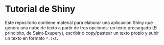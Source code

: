 # Tutorial de Shiny

Este repositorio contiene material para elaborar una aplicacion Shiny que genera una nube de texto a partir de tres opciones: un texto precargado (El principito, de Saint-Exupery), escribir o copy/pastear un texto propio y subir un texto en formato `*.txt`.


